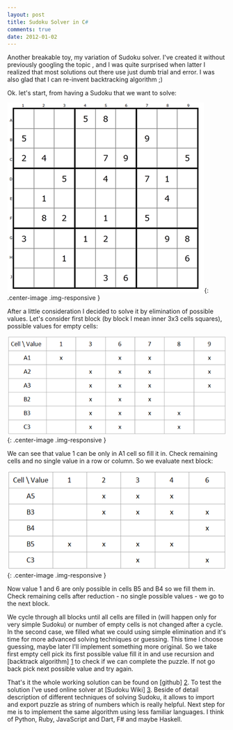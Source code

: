 ```yaml
--- 
layout: post
title: Sudoku Solver in C#
comments: true
date: 2012-01-02
---
```


Another breakable toy, my variation of Sudoku solver. I've created it without previously googling the topic , and I was quite surprised when latter I realized that most solutions out there use just dumb trial and error. I was also glad that I can re-invent backtracking algorithm ;) 
 
Ok. let's start, from having a Sudoku that we want to solve:

![Example Sudoku](/img/posts/2011/2011-01-02-sudoku_thumb.png){: .center-image .img-responsive }

After a little consideration I decided to solve it by elimination of possible values. Let's consider first block (by block I mean inner 3x3 cells squares), possible values for empty cells:

![](/img/posts/2011/2011-01-02-table1.png){: .center-image .img-responsive }

We can see that value 1 can be only in A1 cell so fill it in. Check remaining cells and no single value in a row or column. So we evaluate next block:

![](/img/posts/2011/2011-01-02-table2.png){: .center-image .img-responsive }

Now value 1 and 6 are only possible in cells B5 and B4 so we fill them in. Check remaining cells after reduction - no single possible values - we go to the next block. 
 
We cycle through all blocks until all cells are filled in (will happen only for very simple Sudoku) or number of empty cells is not changed after a cycle. In the second case, we filled what we could using simple elimination and it's time for more advanced solving techniques or guessing. This time I choose guessing, maybe later I'll implement something more original. So we take first empty cell pick its first possible value fill it in and use recursion and [backtrack algorithm] [1] to check if we can complete the puzzle. If not go back pick next possible value and try again.

That's it the whole working solution can be found on [github] [2]. To test the solution I've used online solver at [Sudoku Wiki] [3]. Beside of detail description of different techniques of solving Sudoku, it allows to import and export puzzle as string of numbers which is really helpful. 
Next step for me is to implement the same algorithm using less familiar languages. I think of Python, Ruby, JavaScript and Dart, F# and maybe Haskell.


[1]: http://en.wikipedia.org/wiki/Backtracking
[2]: https://github.com/sakowiczm/Sudoku-Solver-CSharp
[3]: http://www.sudokuwiki.org/sudoku.htm